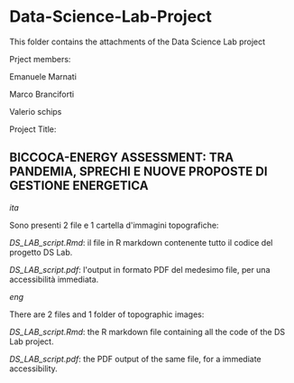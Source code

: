 # Data-Science-Lab-Project
This folder contains the attachments of the Data Science Lab project

Prject members:

Emanuele Marnati

Marco Branciforti

Valerio schips

Project Title:

## BICCOCA-ENERGY ASSESSMENT: TRA PANDEMIA, SPRECHI E NUOVE PROPOSTE DI GESTIONE ENERGETICA


*ita*

Sono presenti 2 file e 1 cartella d'immagini topografiche:

*DS_LAB_script.Rmd*: il file in R markdown contenente tutto il codice del progetto DS Lab.

*DS_LAB_script.pdf*: l'output in formato PDF del medesimo file, per una accessibilità immediata.


*eng*

There are 2 files and 1 folder of topographic images:

*DS_LAB_script.Rmd*: the R markdown file containing all the code of the DS Lab project.

*DS_LAB_script.pdf*: the PDF output of the same file, for a immediate accessibility.

